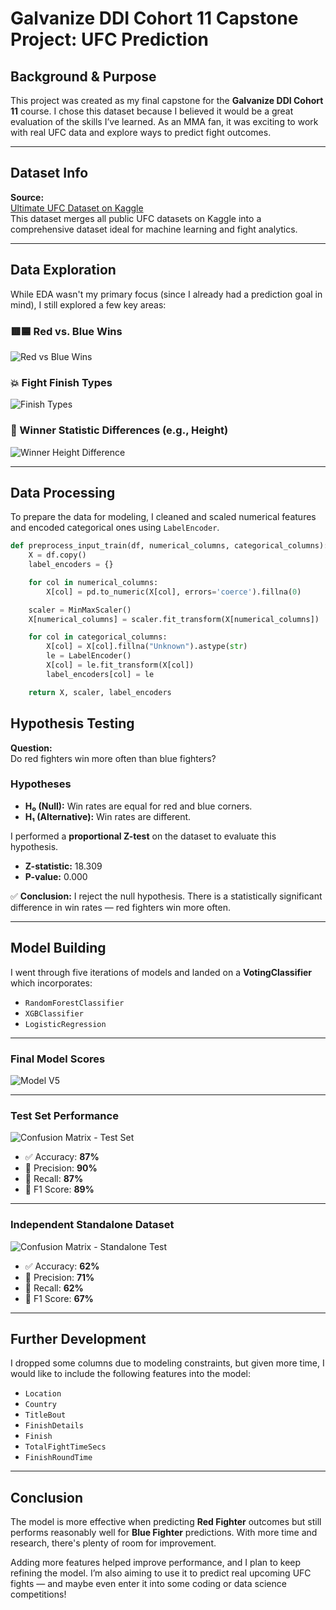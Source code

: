 # Galvanize DDI Cohort 11 Capstone Project: UFC Prediction

## Background & Purpose

This project was created as my final capstone for the **Galvanize DDI Cohort 11** course. I chose this dataset because I believed it would be a great evaluation of the skills I’ve learned. As an MMA fan, it was exciting to work with real UFC data and explore ways to predict fight outcomes.

---

## Dataset Info

**Source:**  
[Ultimate UFC Dataset on Kaggle](https://www.kaggle.com/datasets/mdabbert/ultimate-ufc-dataset/data)  
This dataset merges all public UFC datasets on Kaggle into a comprehensive dataset ideal for machine learning and fight analytics.

---

## Data Exploration

While EDA wasn't my primary focus (since I already had a prediction goal in mind), I still explored a few key areas:

### 🟥🟦 Red vs. Blue Wins
![Red vs Blue Wins](/capstone_project/frontend/images/red_blue_win.png)

### 💥 Fight Finish Types
![Finish Types](/capstone_project/frontend/images/Finish_type.png)

### 📏 Winner Statistic Differences (e.g., Height)
![Winner Height Difference](/capstone_project/frontend/images/winner_height_dif.png)

---

## Data Processing

To prepare the data for modeling, I cleaned and scaled numerical features and encoded categorical ones using `LabelEncoder`.

```python
def preprocess_input_train(df, numerical_columns, categorical_columns):
    X = df.copy()
    label_encoders = {}

    for col in numerical_columns:
        X[col] = pd.to_numeric(X[col], errors='coerce').fillna(0)

    scaler = MinMaxScaler()
    X[numerical_columns] = scaler.fit_transform(X[numerical_columns])

    for col in categorical_columns:
        X[col] = X[col].fillna("Unknown").astype(str)
        le = LabelEncoder()
        X[col] = le.fit_transform(X[col])
        label_encoders[col] = le

    return X, scaler, label_encoders
```
## Hypothesis Testing

**Question:**  
Do red fighters win more often than blue fighters?

### Hypotheses

- **H₀ (Null):** Win rates are equal for red and blue corners.  
- **H₁ (Alternative):** Win rates are different.

I performed a **proportional Z-test** on the dataset to evaluate this hypothesis.

- **Z-statistic:** 18.309  
- **P-value:** 0.000  

✅ **Conclusion:** I reject the null hypothesis. There is a statistically significant difference in win rates — red fighters win more often.

---

## Model Building

I went through five iterations of models and landed on a **VotingClassifier** which incorporates:

- `RandomForestClassifier`  
- `XGBClassifier`  
- `LogisticRegression`

---

### Final Model Scores

![Model V5](/capstone_project/frontend/images/model_v5.png)

---

### Test Set Performance

![Confusion Matrix - Test Set](/capstone_project/frontend/images/Confusion_matrix_test_set.png)

- ✅ Accuracy: **87%**  
- 🎯 Precision: **90%**  
- 🔁 Recall: **87%**  
- 🏅 F1 Score: **89%**

---

### Independent Standalone Dataset

![Confusion Matrix - Standalone Test](/capstone_project/frontend/images/Confusion_matrix_stand_alone_test.png)

- ✅ Accuracy: **62%**  
- 🎯 Precision: **71%**  
- 🔁 Recall: **62%**  
- 🏅 F1 Score: **67%**

---

## Further Development

I dropped some columns due to modeling constraints, but given more time, I would like to include the following features into the model:

- `Location`  
- `Country`  
- `TitleBout`  
- `FinishDetails`  
- `Finish`  
- `TotalFightTimeSecs`  
- `FinishRoundTime`

---

## Conclusion

The model is more effective when predicting **Red Fighter** outcomes but still performs reasonably well for **Blue Fighter** predictions. With more time and research, there's plenty of room for improvement.

Adding more features helped improve performance, and I plan to keep refining the model. I’m also aiming to use it to predict real upcoming UFC fights — and maybe even enter it into some coding or data science competitions!




